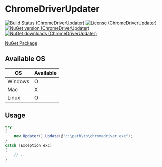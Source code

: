 # ChromeDriverUpdater

[![Build Status (ChromeDriverUpdater)](https://github.com/hyo-seong/chromedriverupdater/workflows/Test/badge.svg)](https://github.com/hyo-seong/chromedriverupdater/actions)
[![License (ChromeDriverUpdater)](https://img.shields.io/github/license/Hyo-Seong/chromedriverupdater)](https://github.com/Hyo-Seong/ChromeDriverUpdater/blob/main/LICENSE.md)
[![NuGet version (ChromeDriverUpdater)](https://img.shields.io/nuget/v/ChromeDriverUpdater.svg)](https://www.nuget.org/packages/ChromeDriverUpdater/)
[![NuGet downloads (ChromeDriverUpdater)](https://img.shields.io/nuget/dt/ChromeDriverUpdater.svg)](https://www.nuget.org/packages/ChromeDriverUpdater/)

[NuGet Package](https://www.nuget.org/packages/ChromeDriverUpdater)

## Available OS
OS | Available
----|----
Windows|O
Mac|X
Linux|O

## Usage

```csharp
try
{
    new Updater().Update(@"c:\path\to\chromedriver.exe");
}
catch (Exception exc)
{
    // ...
}
